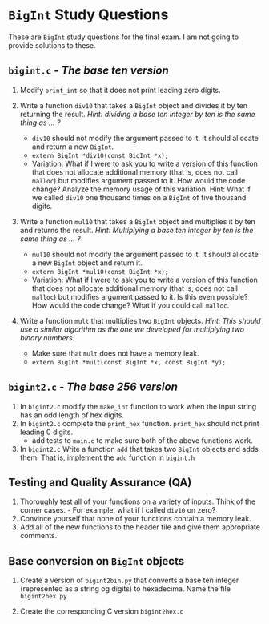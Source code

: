 # `BigInt` Study Questions

These are `BigInt` study questions for the final exam. I am 
not going to provide solutions to these.

## `bigint.c` - _The base ten version_
1. Modify `print_int` so that it does not print leading zero digits.

2. Write a function `div10` that takes a `BigInt` object and 
   divides it by ten returning the result. _Hint: dividing a base 
   ten integer by ten is the same thing as ... ?_
    - `div10` should not modify the argument passed to it. It should 
       allocate and return a new `BigInt`.
    - `extern BigInt *div10(const BigInt *x);`
    - Variation: What if I were to ask you to write a version of
      this function that does not allocate additional memory 
      (that is, does not call `malloc`) but modifies
      argument passed to it. How would the code change? Analyze the memory
      usage of this variation. Hint: What if we called `div10` one 
      thousand times on a `BigInt` of five thousand digits.

3. Write a function `mul10` that takes a `BigInt` object and multiplies it by 
   ten and returns the result. _Hint: Multiplying a base ten integer 
   by ten is the same thing as ... ?_
    - `mul10` should not modify the argument passed to it. 
      It should allocate a new `BigInt` object and return it.
    - `extern BigInt *mul10(const BigInt *x);`
    - Variation: What if I were to ask you to write a version of
      this function that does not allocate additional memory 
      (that is, does not call `malloc`) but modifies
      argument passed to it. Is this even possible? How would the code change?
      What if you could call `malloc`.

4. Write a function `mult` that multiplies two `BigInt` objects. 
   _Hint: This should use a similar algorithm as the one we developed 
   for multiplying two binary numbers._
    - Make sure that `mult` does not have a memory leak.
    - `extern BigInt *mult(const BigInt *x, const BigInt *y);`

## `bigint2.c` - _The base 256 version_

1. In `bigint2.c` modify the `make_int` function to work when the input 
   string has an odd length of hex digits.
2. In `bigint2.c` complete the `print_hex` function. `print_hex` 
   should not print leading 0 digits.
    - add tests to `main.c` to make sure both of the above functions work.
3. In `bigint2.c` Write a function `add` that takes two `BigInt` objects 
    and adds them. That is, implement the `add` function in `bigint.h`

## Testing and Quality Assurance (QA) 
 1. Thoroughly test all of your functions on a variety of inputs. 
    Think of the corner cases.
        - For example, what if I called `div10` on zero?
 2. Convince yourself that none of your functions contain a memory leak.
 3. Add all of the new functions to the header file and give them
   appropriate comments.

## Base conversion on `BigInt` objects

 1. Create a version of `bigint2bin.py` that converts a base ten
    integer (represented as a string og digits) to hexadecima.
    Name the file `bigint2hex.py`

 2. Create the corresponding C version `bigint2hex.c`
